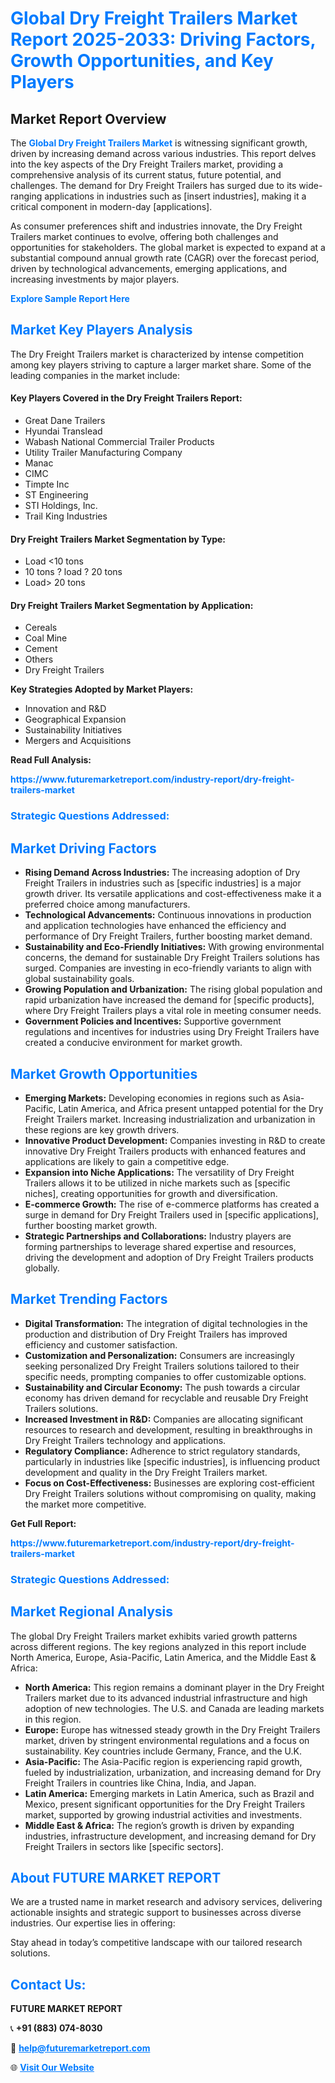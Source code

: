 <h1 style="color: #007BFF;">Global Dry Freight Trailers Market Report 2025-2033: Driving Factors, Growth Opportunities, and Key Players</h1>

<section id="overview">
<h2>Market Report Overview</h2>
<p>The <a href="https://www.futuremarketreport.com/industry-report/dry-freight-trailers-market" style="color: #007BFF; text-decoration: none;"><strong>Global Dry Freight Trailers Market</strong></a> is witnessing significant growth, driven by increasing demand across various industries. This report delves into the key aspects of the Dry Freight Trailers market, providing a comprehensive analysis of its current status, future potential, and challenges. The demand for Dry Freight Trailers has surged due to its wide-ranging applications in industries such as [insert industries], making it a critical component in modern-day [applications].</p>
<p>As consumer preferences shift and industries innovate, the Dry Freight Trailers market continues to evolve, offering both challenges and opportunities for stakeholders. The global market is expected to expand at a substantial compound annual growth rate (CAGR) over the forecast period, driven by technological advancements, emerging applications, and increasing investments by major players.</p>
</section>

<section id="overview">
<p><a href="https://www.futuremarketreport.com/request-sample/reportId=126420" style="color: #007BFF; text-decoration: none;"><strong>Explore Sample Report Here</strong></a></p>
</section>

<section id="key-players">
<h2 style="color: #007BFF;">Market Key Players Analysis</h2>
<p>The Dry Freight Trailers market is characterized by intense competition among key players striving to capture a larger market share. Some of the leading companies in the market include:</p>
<h4>Key Players Covered in the Dry Freight Trailers Report:</h4>
<ul><li>Great Dane Trailers</li><li>Hyundai Translead</li><li>Wabash National Commercial Trailer Products</li><li>Utility Trailer Manufacturing Company</li><li>Manac</li><li>CIMC</li><li>Timpte Inc</li><li>ST Engineering</li><li>STI Holdings, Inc.</li><li>Trail King Industries</li></ul>
<h4>Dry Freight Trailers Market Segmentation by Type:</h4>
<ul><li>Load &lt;10 tons</li><li>10 tons ? load ? 20 tons</li><li>Load&gt; 20 tons</li></ul>

<h4>Dry Freight Trailers Market Segmentation by Application:</h4>
<ul><li>Cereals</li><li>Coal Mine</li><li>Cement</li><li>Others</li><li>Dry Freight Trailers</li></ul>
<p><strong>Key Strategies Adopted by Market Players:</strong></p>
<ul>
<li>Innovation and R&D</li>
<li>Geographical Expansion</li>
<li>Sustainability Initiatives</li>
<li>Mergers and Acquisitions</li>
</ul>
</section>

<section>
<p><strong>Read Full Analysis: </strong></p><a href="https://www.futuremarketreport.com/industry-report/dry-freight-trailers-market" style="color: #007BFF; text-decoration: none;"><strong>https://www.futuremarketreport.com/industry-report/dry-freight-trailers-market</strong></a>
<h3 style="color: #007BFF;">Strategic Questions Addressed:</h3>
</section>

<section id="driving-factors">
<h2 style="color: #007BFF;">Market Driving Factors</h2>
<ul>
<li><strong>Rising Demand Across Industries:</strong> The increasing adoption of Dry Freight Trailers in industries such as [specific industries] is a major growth driver. Its versatile applications and cost-effectiveness make it a preferred choice among manufacturers.</li>
<li><strong>Technological Advancements:</strong> Continuous innovations in production and application technologies have enhanced the efficiency and performance of Dry Freight Trailers, further boosting market demand.</li>
<li><strong>Sustainability and Eco-Friendly Initiatives:</strong> With growing environmental concerns, the demand for sustainable Dry Freight Trailers solutions has surged. Companies are investing in eco-friendly variants to align with global sustainability goals.</li>
<li><strong>Growing Population and Urbanization:</strong> The rising global population and rapid urbanization have increased the demand for [specific products], where Dry Freight Trailers plays a vital role in meeting consumer needs.</li>
<li><strong>Government Policies and Incentives:</strong> Supportive government regulations and incentives for industries using Dry Freight Trailers have created a conducive environment for market growth.</li>
</ul>
</section>

<section id="growth-opportunities">
<h2 style="color: #007BFF;">Market Growth Opportunities</h2>
<ul>
<li><strong>Emerging Markets:</strong> Developing economies in regions such as Asia-Pacific, Latin America, and Africa present untapped potential for the Dry Freight Trailers market. Increasing industrialization and urbanization in these regions are key growth drivers.</li>
<li><strong>Innovative Product Development:</strong> Companies investing in R&D to create innovative Dry Freight Trailers products with enhanced features and applications are likely to gain a competitive edge.</li>
<li><strong>Expansion into Niche Applications:</strong> The versatility of Dry Freight Trailers allows it to be utilized in niche markets such as [specific niches], creating opportunities for growth and diversification.</li>
<li><strong>E-commerce Growth:</strong> The rise of e-commerce platforms has created a surge in demand for Dry Freight Trailers used in [specific applications], further boosting market growth.</li>
<li><strong>Strategic Partnerships and Collaborations:</strong> Industry players are forming partnerships to leverage shared expertise and resources, driving the development and adoption of Dry Freight Trailers products globally.</li>
</ul>
</section>

<section id="trending-factors">
<h2 style="color: #007BFF;">Market Trending Factors</h2>
<ul>
<li><strong>Digital Transformation:</strong> The integration of digital technologies in the production and distribution of Dry Freight Trailers has improved efficiency and customer satisfaction.</li>
<li><strong>Customization and Personalization:</strong> Consumers are increasingly seeking personalized Dry Freight Trailers solutions tailored to their specific needs, prompting companies to offer customizable options.</li>
<li><strong>Sustainability and Circular Economy:</strong> The push towards a circular economy has driven demand for recyclable and reusable Dry Freight Trailers solutions.</li>
<li><strong>Increased Investment in R&D:</strong> Companies are allocating significant resources to research and development, resulting in breakthroughs in Dry Freight Trailers technology and applications.</li>
<li><strong>Regulatory Compliance:</strong> Adherence to strict regulatory standards, particularly in industries like [specific industries], is influencing product development and quality in the Dry Freight Trailers market.</li>
<li><strong>Focus on Cost-Effectiveness:</strong> Businesses are exploring cost-efficient Dry Freight Trailers solutions without compromising on quality, making the market more competitive.</li>
</ul>
</section>

<section>
<p><strong>Get Full Report: </strong></p><a href="https://www.futuremarketreport.com/industry-report/dry-freight-trailers-market" style="color: #007BFF; text-decoration: none;"><strong>https://www.futuremarketreport.com/industry-report/dry-freight-trailers-market</strong></a>
<h3 style="color: #007BFF;">Strategic Questions Addressed:</h3>
</section>


<section id="regional-analysis">
<h2 style="color: #007BFF;">Market Regional Analysis</h2>
<p>The global Dry Freight Trailers market exhibits varied growth patterns across different regions. The key regions analyzed in this report include North America, Europe, Asia-Pacific, Latin America, and the Middle East & Africa:</p>
<ul>
<li><strong>North America:</strong> This region remains a dominant player in the Dry Freight Trailers market due to its advanced industrial infrastructure and high adoption of new technologies. The U.S. and Canada are leading markets in this region.</li>
<li><strong>Europe:</strong> Europe has witnessed steady growth in the Dry Freight Trailers market, driven by stringent environmental regulations and a focus on sustainability. Key countries include Germany, France, and the U.K.</li>
<li><strong>Asia-Pacific:</strong> The Asia-Pacific region is experiencing rapid growth, fueled by industrialization, urbanization, and increasing demand for Dry Freight Trailers in countries like China, India, and Japan.</li>
<li><strong>Latin America:</strong> Emerging markets in Latin America, such as Brazil and Mexico, present significant opportunities for the Dry Freight Trailers market, supported by growing industrial activities and investments.</li>
<li><strong>Middle East & Africa:</strong> The region’s growth is driven by expanding industries, infrastructure development, and increasing demand for Dry Freight Trailers in sectors like [specific sectors].</li>
</ul>
</section>

<footer>
<h2 style="color: #007BFF;">About FUTURE MARKET REPORT</h2>
<p>We are a trusted name in market research and advisory services, delivering actionable insights and strategic support to businesses across diverse industries. Our expertise lies in offering:</p>

<p>Stay ahead in today’s competitive landscape with our tailored research solutions.</p>

<h2 style="color: #007BFF;">Contact Us:</h2>
<p><strong>FUTURE MARKET REPORT</strong></p>
<p>📞 <strong>+91 (883) 074-8030</strong></p>
<p>📧 <strong><a href="mailto:help@futuremarketreport.com" style="color: #007BFF;">help@futuremarketreport.com</a></strong></p>
<p>🌐 <strong><a href="https://www.futuremarketreport.com/" style="color: #007BFF;">Visit Our Website</a></strong></p>
</footer>